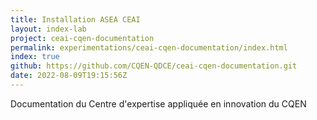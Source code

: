 ```yaml
---
title: Installation ASEA CEAI
layout: index-lab
project: ceai-cqen-documentation
permalink: experimentations/ceai-cqen-documentation/index.html
index: true
github: https://github.com/CQEN-QDCE/ceai-cqen-documentation.git
date: 2022-08-09T19:15:56Z
---
```

Documentation du Centre d'expertise appliquée en innovation du CQEN